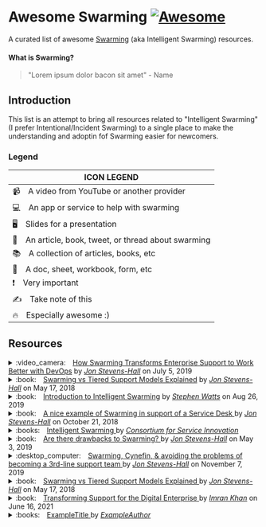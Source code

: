 # Awesome Swarming [![Awesome](https://cdn.rawgit.com/sindresorhus/awesome/d7305f38d29fed78fa85652e3a63e154dd8e8829/media/badge.svg)](https://github.com/sindresorhus/awesome)

A curated list of awesome [Swarming](https://www.serviceinnovation.org/intelligent-swarming/) (aka Intelligent Swarming) resources.

#### What is Swarming?
> "Lorem ipsum dolor bacon sit amet" - Name

Introduction
------------

This list is an attempt to bring all resources related to "Intelligent Swarming" (I prefer Intentional/Incident Swarming) to a single place to make the understanding and adoptin fof Swarming easier for newcomers.

### Legend

| ICON LEGEND
| ---
| :video_camera: A video from YouTube or another provider
| :computer: An app or service to help with swarming
| :desktop_computer: Slides for a presentation
| :book: An article, book, tweet, or thread about swarming
| :books: A collection of articles, books, etc
| :memo: A doc, sheet, workbook, form, etc
| :exclamation: Very important
| :writing_hand: Take note of this
| :fire: Especially awesome :)

Resources
---------

<details>
  <summary>:video_camera: <a href="https://youtu.be/AS6DBiOM-3k">How Swarming Transforms Enterprise Support to Work Better with DevOps</a> by <a href="https://twitter.com/JonStevensHall"><i>Jon Stevens-Hall</i></a> on July 5, 2019</summary>
  
  ## How Swarming Transforms Enterprise Support to Work Better with DevOps
  
  <table>
  <tr></tr>
  <tr>
    <th>Title</th>
    <td>How Swarming Transforms Enterprise Support to Work Better with DevOps</td>
  </tr>
  <tr></tr>
  <tr>
    <th>Author</th>
    <td>Jon Stevens-Hall</td>
  </tr>
  <tr></tr>
  <tr>
    <th>Date</th>
    <td>July 5, 2019</td>
  </tr>
  </table>
  
  Lorem ipsum dolor bacon sit amet lorem ipsum dolor bacon sit amet.
  
  > "*Lorem ipsum dolor bacon sit amet lorem ipsum dolor bacon sit amet.*" - Excerpt

  ---
</details>

<details>
  <summary>:book: <a href="https://www.bmc.com/blogs/swarming-support-tiered-support-differences/">Swarming vs Tiered Support Models Explained</a> by <a href="https://twitter.com/JonStevensHall"><i>Jon Stevens-Hall</i></a> on May 17, 2018</summary>
  
  ## Swarming vs Tiered Support Models Explained
  
  <table>
  <tr></tr>
  <tr>
    <th>Title</th>
    <td>Swarming vs Tiered Support Models Explained</td>
  </tr>
  <tr></tr>
  <tr>
    <th>Author</th>
    <td>Jon Stevens-Hall</td>
  </tr>
  <tr></tr>
  <tr>
    <th>Date</th>
    <td>May 17, 2018</td>
  </tr>
  </table>
  
  Lorem ipsum dolor bacon sit amet lorem ipsum dolor bacon sit amet.
  
  > "*Lorem ipsum dolor bacon sit amet lorem ipsum dolor bacon sit amet.*" - Excerpt
  
  ---
</details>

<details>
  <summary>:book: <a href="https://www.bmc.com/blogs/intelligent-swarming/">Introduction to Intelligent Swarming</a> by <a href="https://www.bmc.com/blogs/author/wattssw/"><i>Stephen Watts</i></a> on Aug 26, 2019</summary>
  
  ## Introduction to Intelligent Swarming
  
  <table>
  <tr></tr>
  <tr>
    <th>Title</th>
    <td>Introduction to Intelligent Swarming</td>
  </tr>
  <tr></tr>
  <tr>
    <th>Author</th>
    <td>Stephen Watts</td>
  </tr>
  <tr></tr>
  <tr>
    <th>Date</th>
    <td>August 26, 2019</td>
  </tr>
  </table>
  
  Lorem ipsum dolor bacon sit amet lorem ipsum dolor bacon sit amet.
  
  > "*Lorem ipsum dolor bacon sit amet lorem ipsum dolor bacon sit amet.*" - Excerpt
  
  ---
</details>

<details>
  <summary>:book: <a href="https://jonstevenshall.medium.com/a-nice-example-of-swarming-in-support-of-a-service-desk-7bdbe8e9890c">A nice example of Swarming in support of a Service Desk
</a> by <a href="https://twitter.com/JonStevensHall"><i>Jon Stevens-Hall</i></a> on October 21, 2018</summary>
  
  ## A nice example of Swarming in support of a Service Desk
  
  <table>
  <tr></tr>
  <tr>
    <th>Title</th>
    <td>A nice example of Swarming in support of a Service Desk</td>
  </tr>
  <tr></tr>
  <tr>
    <th>Author</th>
    <td>Jon Stevens-Hall</td>
  </tr>
  <tr></tr>
  <tr>
    <th>Date</th>
    <td>October 21, 2018</td>
  </tr>
  </table>
  
  Lorem ipsum dolor bacon sit amet lorem ipsum dolor bacon sit amet.
  
  > "*Lorem ipsum dolor bacon sit amet lorem ipsum dolor bacon sit amet.*" - Excerpt
  
  ---
</details>

<details>
  <summary>:books: <a href="https://www.serviceinnovation.org/intelligent-swarming/">Intelligent Swarming
</a> by <a href="https://www.serviceinnovation.org/"><i>Consortium for Service Innovation</i></a></summary>
  
  ## CSI: Intelligent Swarming
  
  <table>
  <tr></tr>
  <tr>
    <th>Title</th>
    <td>Intelligent Swarming</td>
  </tr>
  <tr></tr>
  <tr>
    <th>Author</th>
    <td>Consoritum for Service Innovation</td>
  </tr>
  <tr></tr>
  <tr>
    <th>Date</th>
    <td>N/A</td>
  </tr>
  </table>
  
  CSI produce the most original content on Intelligent Swarming and is the defacto standard for understanding and implementing it at an organization.
  
  
  > "*Sometimes called collaboration on steroids, the Intelligent Swarming methodology is a new way to align resources to work. It involves removing the tiers of support and, when appropriate, calling on the collective expertise of a “swarm” of analysts.  Our initial experience with Intelligent Swarming is exceeding expectations in terms of improvement in operational efficiencies, employee engagement, and customer satisfaction and loyalty, and it brings with it a host of questions around practices and measurements.*" - Excerpt
  
  ---
</details>

<details>
  <summary>:book: <a href="https://medium.com/itrevolution/are-there-drawbacks-to-swarming-b42309e7541c">Are there drawbacks to Swarming?
</a> by <a href="https://twitter.com/JonStevensHall"><i>Jon Stevens-Hall</i></a> on May 3, 2019</summary>
  
  ## Are there drawbacks to Swarming?
  
  <table>
  <tr></tr>
  <tr>
    <th>Title</th>
    <td>Are there drawbacks to Swarming?</td>
  </tr>
  <tr></tr>
  <tr>
    <th>Author</th>
    <td>Jon Stevens-Hall</td>
  </tr>
  <tr></tr>
  <tr>
    <th>Date</th>
    <td>May 3, 2019</td>
  </tr>
  <tr></tr>
  <tr>
    <th>Link</th>
    <td>https://medium.com/itrevolution/are-there-drawbacks-to-swarming-b42309e7541c</td>
  </tr>
  </table>
  
  Lorem ipsum dolor bacon sit amet lorem ipsum dolor bacon sit amet.
  
  > "*Where I have seen it implemented, Swarming has generally been considered a success. However, having promoted it so enthusiastically, it feels fair that I should share and explore some of the negative experiences and concerns that I have observed in, and discussed with, practitioners and advocates of Swarming.*" - Excerpt
  
  ---
</details>

<details>
  <summary>:desktop_computer: <a href="https://www.slideshare.net/JonHall7/velocity19-berlin-swarming-cynefinand-avoiding-the-problems-of-becoming-a-thirdline-support-team">Swarming, Cynefin, & avoiding the problems of becoming a 3rd-line support team
</a> by <a href="https://twitter.com/JonStevensHall"><i>Jon Stevens-Hall</i></a> on November 7, 2019</summary>
  
  ## Swarming, Cynefin, & avoiding the problems of becoming a 3rd-line support team
  
  <table>
  <tr></tr>
  <tr>
    <th>Title</th>
    <td>Swarming, Cynefin, & avoiding the problems of becoming a 3rd-line support team</td>
  </tr>
  <tr></tr>
  <tr>
    <th>Author</th>
    <td>Jon Stevens-Hall</td>
  </tr>
  <tr></tr>
  <tr>
    <th>Date</th>
    <td>November 7, 2019</td>
  </tr>
  <tr></tr>
  <tr>
    <th>Link</th>
    <td>https://www.slideshare.net/JonHall7/velocity19-berlin-swarming-cynefinand-avoiding-the-problems-of-becoming-a-thirdline-support-team</td>
  </tr>
  </table>
  
  Lorem ipsum dolor bacon sit amet lorem ipsum dolor bacon sit amet.
  
  > "*Discussion of Swarming and Cynefin as means to better align devops functions into enterprise support channels.*" - Excerpt
  
  ---
</details>

<details>
  <summary>:book: <a href="https://www.bmc.com/blogs/swarming-support-tiered-support-differences/">Swarming vs Tiered Support Models Explained
</a> by <a href="https://twitter.com/JonStevensHall"><i>Jon Stevens-Hall</i></a> on May 17, 2018</summary>
  
  ## Swarming vs Tiered Support Models Explained
  
  <table>
  <tr></tr>
  <tr>
    <th>Title</th>
    <td>Swarming vs Tiered Support Models Explained</td>
  </tr>
  <tr></tr>
  <tr>
    <th>Author</th>
    <td>Jon Stevens-Hall</td>
  </tr>
  <tr></tr>
  <tr>
    <th>Date</th>
    <td>May 17, 2018</td>
  </tr>
  <tr></tr>
  <tr>
    <th>Link</th>
    <td>https://www.bmc.com/blogs/swarming-support-tiered-support-differences/</td>
  </tr>
  </table>
  
  Lorem ipsum dolor bacon sit amet lorem ipsum dolor bacon sit amet.
  
  > "*What is Swarming Support? It’s a reaction to the perceived shortcomings of a ubiquitous ITSM practice: [the tiered support model](https://www.bmc.com/blogs/support-levels-level-1-level-2-level-3/).*" - Excerpt
  
  ---
</details>

<details>
  <summary>:book: <a href="https://www.bmc.com/blogs/transforming-support-for-the-digital-enterprise/">Transforming Support for the Digital Enterprise
</a> by <a href="https://www.bmc.com/blogs/author/imran_khan/"><i>Imran Khan</i></a> on June 16, 2021</summary>
  
  ## Transforming Support for the Digital Enterprise
  
  <table>
  <tr></tr>
  <tr>
    <th>Title</th>
    <td>Transforming Support for the Digital Enterprise</td>
  </tr>
  <tr></tr>
  <tr>
    <th>Author</th>
    <td>Imran Khan</td>
  </tr>
  <tr></tr>
  <tr>
    <th>Date</th>
    <td>June 16, 2021</td>
  </tr>
  <tr></tr>
  <tr>
    <th>Link</th>
    <td>https://www.bmc.com/blogs/transforming-support-for-the-digital-enterprise/</td>
  </tr>
  </table>
  
  Lorem ipsum dolor bacon sit amet lorem ipsum dolor bacon sit amet.
  
  > "*Traditional support is structured in tiers—typically Levels 1, 2, and 3. In this model, users contact the service desk, Level 1, where agents are skilled to handle routine issues, but not much more. To reach in-depth expertise, you have to wait for Levels 2 and 3, but you have to go through Level 1 first. The new SaaS model makes the most experienced and skilled agents the first point of contact for end users by leveraging three key elements:*
  > - Dispatch swarming
  > - Automation
  > - Self-help"
  
  ---
</details>

<details>
  <summary>:books: <a href="ExampleResourceLink">ExampleTitle
</a> by <a href="ExampleAuthorLink"><i>ExampleAuthor</i></a></summary>
  
  ## ExampleTitle
  
  <table>
  <tr></tr>
  <tr>
    <th>Title</th>
    <td>ExampleTitle</td>
  </tr>
  <tr></tr>
  <tr>
    <th>Author</th>
    <td>ExampleAuthor</td>
  </tr>
  <tr></tr>
  <tr>
    <th>Date</th>
    <td>ExampleDate</td>
  </tr>
  <tr></tr>
  <tr>
    <th>Link</th>
    <td>ExampleResourceLink</td>
  </tr>
  </table>
  
  Lorem ipsum dolor bacon sit amet lorem ipsum dolor bacon sit amet.
  
  > "*Lorem ipsum dolor bacon sit amet lorem ipsum dolor bacon sit amet.*" - Excerpt
  
  ---
</details>
